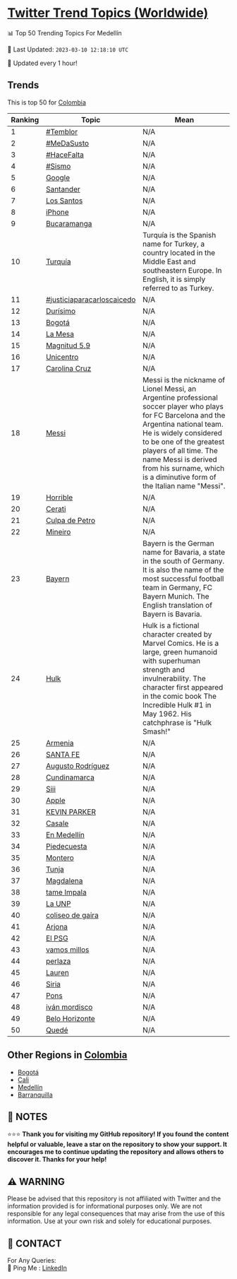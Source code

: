 [Twitter Trend Topics (Worldwide)](https://github.com/ErcinDedeoglu/Twitter-Trend-Topics)
==========


📊 Top 50 Trending Topics For Medellín

📆 Last Updated: `2023-03-10 12:18:10 UTC`

🔧 Updated every 1 hour!


## Trends

This is top 50 for [Colombia](</Colombia>)

| Ranking | Topic | Mean |
| ------- | ------------ | ------------ |
| 1 | [#Temblor](http://twitter.com/search?q=%23Temblor) | N/A |
| 2 | [#MeDaSusto](http://twitter.com/search?q=%23MeDaSusto) | N/A |
| 3 | [#HaceFalta](http://twitter.com/search?q=%23HaceFalta) | N/A |
| 4 | [#Sismo](http://twitter.com/search?q=%23Sismo) | N/A |
| 5 | [Google](http://twitter.com/search?q=Google) | N/A |
| 6 | [Santander](http://twitter.com/search?q=Santander) | N/A |
| 7 | [Los Santos](http://twitter.com/search?q=Los+Santos) | N/A |
| 8 | [iPhone](http://twitter.com/search?q=iPhone) | N/A |
| 9 | [Bucaramanga](http://twitter.com/search?q=Bucaramanga) | N/A |
| 10 | [Turquía](http://twitter.com/search?q=Turqu%c3%ada) | Turquía is the Spanish name for Turkey, a country located in the Middle East and southeastern Europe. In English, it is simply referred to as Turkey. |
| 11 | [#justiciaparacarloscaicedo](http://twitter.com/search?q=%23justiciaparacarloscaicedo) | N/A |
| 12 | [Durísimo](http://twitter.com/search?q=Dur%c3%adsimo) | N/A |
| 13 | [Bogotá](http://twitter.com/search?q=Bogot%c3%a1) | N/A |
| 14 | [La Mesa](http://twitter.com/search?q=La+Mesa) | N/A |
| 15 | [Magnitud 5.9](http://twitter.com/search?q=Magnitud+5.9) | N/A |
| 16 | [Unicentro](http://twitter.com/search?q=Unicentro) | N/A |
| 17 | [Carolina Cruz](http://twitter.com/search?q=Carolina+Cruz) | N/A |
| 18 | [Messi](http://twitter.com/search?q=Messi) | Messi is the nickname of Lionel Messi, an Argentine professional soccer player who plays for FC Barcelona and the Argentina national team. He is widely considered to be one of the greatest players of all time. The name Messi is derived from his surname, which is a diminutive form of the Italian name "Messi". |
| 19 | [Horrible](http://twitter.com/search?q=Horrible) | N/A |
| 20 | [Cerati](http://twitter.com/search?q=Cerati) | N/A |
| 21 | [Culpa de Petro](http://twitter.com/search?q=Culpa+de+Petro) | N/A |
| 22 | [Mineiro](http://twitter.com/search?q=Mineiro) | N/A |
| 23 | [Bayern](http://twitter.com/search?q=Bayern) | Bayern is the German name for Bavaria, a state in the south of Germany. It is also the name of the most successful football team in Germany, FC Bayern Munich. The English translation of Bayern is Bavaria. |
| 24 | [Hulk](http://twitter.com/search?q=Hulk) | Hulk is a fictional character created by Marvel Comics. He is a large, green humanoid with superhuman strength and invulnerability. The character first appeared in the comic book The Incredible Hulk #1 in May 1962. His catchphrase is "Hulk Smash!" |
| 25 | [Armenia](http://twitter.com/search?q=Armenia) | N/A |
| 26 | [SANTA FE](http://twitter.com/search?q=SANTA+FE) | N/A |
| 27 | [Augusto Rodríguez](http://twitter.com/search?q=Augusto+Rodr%c3%adguez) | N/A |
| 28 | [Cundinamarca](http://twitter.com/search?q=Cundinamarca) | N/A |
| 29 | [Siii](http://twitter.com/search?q=Siii) | N/A |
| 30 | [Apple](http://twitter.com/search?q=Apple) | N/A |
| 31 | [KEVIN PARKER](http://twitter.com/search?q=KEVIN+PARKER) | N/A |
| 32 | [Casale](http://twitter.com/search?q=Casale) | N/A |
| 33 | [En Medellín](http://twitter.com/search?q=En+Medell%c3%adn) | N/A |
| 34 | [Piedecuesta](http://twitter.com/search?q=Piedecuesta) | N/A |
| 35 | [Montero](http://twitter.com/search?q=Montero) | N/A |
| 36 | [Tunja](http://twitter.com/search?q=Tunja) | N/A |
| 37 | [Magdalena](http://twitter.com/search?q=Magdalena) | N/A |
| 38 | [tame Impala](http://twitter.com/search?q=tame+Impala) | N/A |
| 39 | [La UNP](http://twitter.com/search?q=La+UNP) | N/A |
| 40 | [coliseo de gaira](http://twitter.com/search?q=coliseo+de+gaira) | N/A |
| 41 | [Arjona](http://twitter.com/search?q=Arjona) | N/A |
| 42 | [El PSG](http://twitter.com/search?q=El+PSG) | N/A |
| 43 | [vamos millos](http://twitter.com/search?q=vamos+millos) | N/A |
| 44 | [perlaza](http://twitter.com/search?q=perlaza) | N/A |
| 45 | [Lauren](http://twitter.com/search?q=Lauren) | N/A |
| 46 | [Siria](http://twitter.com/search?q=Siria) | N/A |
| 47 | [Pons](http://twitter.com/search?q=Pons) | N/A |
| 48 | [iván mordisco](http://twitter.com/search?q=iv%c3%a1n+mordisco) | N/A |
| 49 | [Belo Horizonte](http://twitter.com/search?q=Belo+Horizonte) | N/A |
| 50 | [Quedé](http://twitter.com/search?q=Qued%c3%a9) | N/A |



## Other Regions in [Colombia](</Colombia>)

* [Bogotá](</Colombia/Bogotá.md>)
* [Cali](</Colombia/Cali.md>)
* [Medellín](</Colombia/Medellín.md>)
* [Barranquilla](</Colombia/Barranquilla.md>)



## 📝 NOTES

⭐⭐⭐ **Thank you for visiting my GitHub repository! If you found the content helpful or valuable, leave a star on the repository to show your support. It encourages me to continue updating the repository and allows others to discover it. Thanks for your help!**


## ⚠️ WARNING

Please be advised that this repository is not affiliated with Twitter and the information provided is for informational purposes only. We are not responsible for any legal consequences that may arise from the use of this information. Use at your own risk and solely for educational purposes.


## 📨 CONTACT

 For Any Queries:  
            🏓 Ping Me : [LinkedIn](https://www.linkedin.com/in/ercindedeoglu/)
